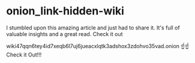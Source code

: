 # onion_link-hidden-wiki
I stumbled upon this amazing article and just had to share it. It's full of valuable insights and a great read. Check it out

wiki47qqn6tey4id7xeqb6l7uj6jueacxlqtk3adshox3zdohvo35vad.onion
☝☝Check it Out!!!
